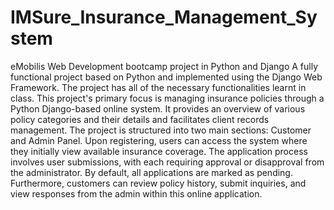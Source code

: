 # IMSure_Insurance_Management_System
eMobilis Web Development bootcamp project in Python and Django
A fully functional project based on Python and implemented using the Django Web Framework. The project has all of the necessary functionalities learnt in class. This project's primary focus is managing insurance policies through a Python Django-based online system. It provides an overview of various policy categories and their details and facilitates client records management. The project is structured into two main sections: Customer and Admin Panel. Upon registering, users can access the system where they initially view available insurance coverage. The application process involves user submissions, with each requiring approval or disapproval from the administrator. By default, all applications are marked as pending. Furthermore, customers can review policy history, submit inquiries, and view responses from the admin within this online application.
